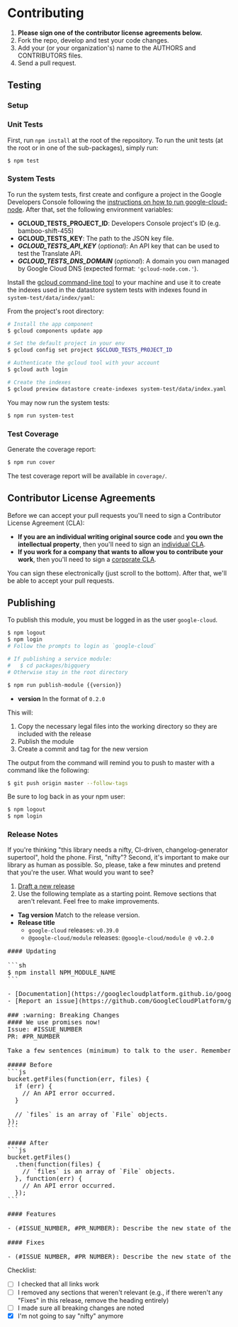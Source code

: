 # Contributing

1. **Please sign one of the contributor license agreements below.**
2. Fork the repo, develop and test your code changes.
3. Add your (or your organization's) name to the AUTHORS and CONTRIBUTORS files.
4. Send a pull request.

## Testing

### Setup

### Unit Tests

First, run `npm install` at the root of the repository. To run the unit tests
(at the root or in one of the sub-packages), simply run:

```sh
$ npm test
```

### System Tests

To run the system tests, first create and configure a project in the Google Developers Console following the [instructions on how to run google-cloud-node][elsewhere]. After that, set the following environment variables:

- **GCLOUD_TESTS_PROJECT_ID**: Developers Console project's ID (e.g. bamboo-shift-455)
- **GCLOUD_TESTS_KEY**: The path to the JSON key file.
- ***GCLOUD_TESTS_API_KEY*** (*optional*): An API key that can be used to test the Translate API.
- ***GCLOUD_TESTS_DNS_DOMAIN*** (*optional*): A domain you own managed by Google Cloud DNS (expected format: `'gcloud-node.com.'`).

Install the [gcloud command-line tool][gcloudcli] to your machine and use it to create the indexes used in the datastore system tests with indexes found in `system-test/data/index/yaml`:

From the project's root directory:

```sh
# Install the app component
$ gcloud components update app

# Set the default project in your env
$ gcloud config set project $GCLOUD_TESTS_PROJECT_ID

# Authenticate the gcloud tool with your account
$ gcloud auth login

# Create the indexes
$ gcloud preview datastore create-indexes system-test/data/index.yaml
```

You may now run the system tests:

```sh
$ npm run system-test
```

### Test Coverage

Generate the coverage report:

```sh
$ npm run cover
```

The test coverage report will be available in `coverage/`.

## Contributor License Agreements

Before we can accept your pull requests you'll need to sign a Contributor License Agreement (CLA):

- **If you are an individual writing original source code** and **you own the intellectual property**, then you'll need to sign an [individual CLA][indvcla].
- **If you work for a company that wants to allow you to contribute your work**, then you'll need to sign a [corporate CLA][corpcla].

You can sign these electronically (just scroll to the bottom). After that, we'll be able to accept your pull requests.

## Publishing

To publish this module, you must be logged in as the user `google-cloud`.

```sh
$ npm logout
$ npm login
# Follow the prompts to login as `google-cloud`

# If publishing a service module:
#   $ cd packages/bigquery
# Otherwise stay in the root directory

$ npm run publish-module {{version}}
```

  - **version** In the format of `0.2.0`

This will:

  1. Copy the necessary legal files into the working directory so they are included with the release
  1. Publish the module
  1. Create a commit and tag for the new version

The output from the command will remind you to push to master with a command like the following:

```sh
$ git push origin master --follow-tags
```

Be sure to log back in as your npm user:

```sh
$ npm logout
$ npm login
```
### Release Notes

If you're thinking "this library needs a nifty, CI-driven, changelog-generator supertool", hold the phone. First, "nifty"? Second, it's important to make our library as human as possible. So, please, take a few minutes and pretend that you're the user. What would you want to see?

  1. [Draft a new release](https://github.com/GoogleCloudPlatform/google-cloud-node/releases/new)
  1. Use the following template as a starting point. Remove sections that aren't relevant. Feel free to make improvements.

  - **Tag version** Match to the release version.
  - **Release title**
    - `google-cloud` releases: `v0.39.0`
    - `@google-cloud/module` releases: `@google-cloud/module @ v0.2.0`

<pre>
#### Updating

```sh
$ npm install NPM_MODULE_NAME
```

- [Documentation](https://googlecloudplatform.github.io/google-cloud-node/#/docs/SERVICE_NAME/NEW_VERSION/SERVICE_NAME)
- [Report an issue](https://github.com/GoogleCloudPlatform/google-cloud-node/issues)

### :warning: Breaking Changes
#### We use promises now!
Issue: #ISSUE_NUMBER
PR: #PR_NUMBER

Take a few sentences (minimum) to talk to the user. Remember that this change might require a lot of their time, so make sure to explain why it's worth it.

##### Before
```js
bucket.getFiles(function(err, files) {
  if (err) {
    // An API error occurred.
  }

  // `files` is an array of `File` objects.
});
```

##### After
```js
bucket.getFiles()
  .then(function(files) {
    // `files` is an array of `File` objects.
  }, function(err) {
    // An API error occurred.
  });
```

#### Features

- (#ISSUE_NUMBER, #PR_NUMBER): Describe the new state of the code, i.e. "vision.annotate() now accepts Buffers."

#### Fixes

- (#ISSUE_NUMBER, #PR_NUMBER): Describe the new state of the code, i.e. "vision.detect() properly handles multiple images."
</pre>

Checklist:

  - [ ] I checked that all links work
  - [ ] I removed any sections that weren't relevant (e.g., if there weren't any "Fixes" in this release, remove the heading entirely)
  - [ ] I made sure all breaking changes are noted
  - [x] I'm not going to say "nifty" anymore

[elsewhere]: README.md#elsewhere
[gcloudcli]: https://developers.google.com/cloud/sdk/gcloud/
[indvcla]: https://developers.google.com/open-source/cla/individual
[corpcla]: https://developers.google.com/open-source/cla/corporate
